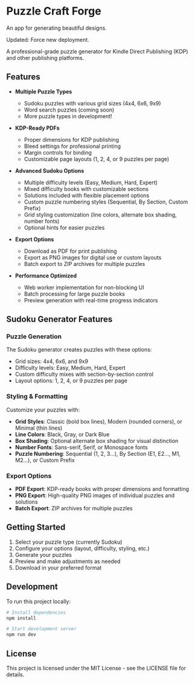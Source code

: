 # Puzzle Craft Forge

An app for generating beautiful designs.

Updated: Force new deployment.

A professional-grade puzzle generator for Kindle Direct Publishing (KDP) and other publishing platforms.

## Features

- **Multiple Puzzle Types**
  - Sudoku puzzles with various grid sizes (4x4, 6x6, 9x9)
  - Word search puzzles (coming soon)
  - More puzzle types in development!

- **KDP-Ready PDFs**
  - Proper dimensions for KDP publishing
  - Bleed settings for professional printing
  - Margin controls for binding
  - Customizable page layouts (1, 2, 4, or 9 puzzles per page)

- **Advanced Sudoku Options**
  - Multiple difficulty levels (Easy, Medium, Hard, Expert)
  - Mixed difficulty books with customizable sections
  - Solutions included with flexible placement options
  - Custom puzzle numbering styles (Sequential, By Section, Custom Prefix)
  - Grid styling customization (line colors, alternate box shading, number fonts)
  - Optional hints for easier puzzles

- **Export Options**
  - Download as PDF for print publishing
  - Export as PNG images for digital use or custom layouts
  - Batch export to ZIP archives for multiple puzzles

- **Performance Optimized**
  - Web worker implementation for non-blocking UI
  - Batch processing for large puzzle books
  - Preview generation with real-time progress indicators

## Sudoku Generator Features

### Puzzle Generation

The Sudoku generator creates puzzles with these options:
- Grid sizes: 4x4, 6x6, and 9x9
- Difficulty levels: Easy, Medium, Hard, Expert
- Custom difficulty mixes with section-by-section control
- Layout options: 1, 2, 4, or 9 puzzles per page

### Styling & Formatting

Customize your puzzles with:
- **Grid Styles**: Classic (bold box lines), Modern (rounded corners), or Minimal (thin lines)
- **Line Colors**: Black, Gray, or Dark Blue
- **Box Shading**: Optional alternate box shading for visual distinction
- **Number Fonts**: Sans-serif, Serif, or Monospace fonts
- **Puzzle Numbering**: Sequential (1, 2, 3...), By Section (E1, E2..., M1, M2...), or Custom Prefix

### Export Options

- **PDF Export**: KDP-ready books with proper dimensions and formatting
- **PNG Export**: High-quality PNG images of individual puzzles and solutions
- **Batch Export**: ZIP archives for multiple puzzles

## Getting Started

1. Select your puzzle type (currently Sudoku)
2. Configure your options (layout, difficulty, styling, etc.)
3. Generate your puzzles
4. Preview and make adjustments as needed
5. Download in your preferred format

## Development

To run this project locally:

```bash
# Install dependencies
npm install

# Start development server
npm run dev
```

## License

This project is licensed under the MIT License - see the LICENSE file for details.

